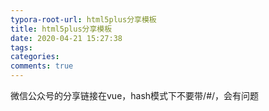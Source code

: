 ```yaml
---
typora-root-url: html5plus分享模板
title: html5plus分享模板
date: 2020-04-21 15:27:38
tags:
categories: 
comments: true
---
```


微信公众号的分享链接在vue，hash模式下不要带/#/，会有问题